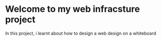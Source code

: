 # Welcome to my web infracsture project 

In this project, i learnt about how to design a web design on a whiteboard 
